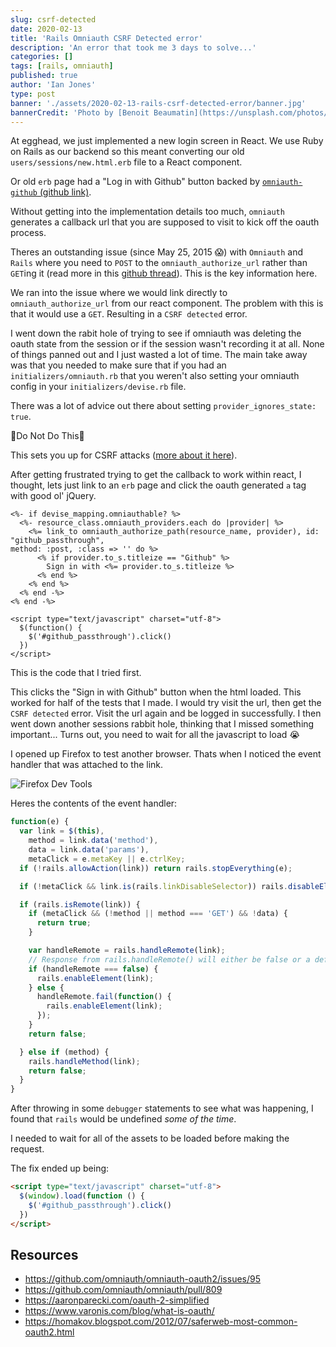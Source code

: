 ```yaml
---
slug: csrf-detected
date: 2020-02-13
title: 'Rails Omniauth CSRF Detected error'
description: 'An error that took me 3 days to solve...'
categories: []
tags: [rails, omniauth]
published: true
author: 'Ian Jones'
type: post
banner: './assets/2020-02-13-rails-csrf-detected-error/banner.jpg'
bannerCredit: 'Photo by [Benoit Beaumatin](https://unsplash.com/photos/xdai21Y9pek)'
---
```


At egghead, we just implemented a new login screen in React. We use Ruby on Rails as our backend so this meant converting our old `users/sessions/new.html.erb` file to a React component.

Or old `erb` page had a "Log in with Github" button backed by [`omniauth-github` (github link)](https://github.com/omniauth/omniauth-github).

Without getting into the implementation details too much, `omniauth` generates a callback url that you are supposed to visit to kick off the oauth process.

Theres an outstanding issue (since May 25, 2015 😱) with `Omniauth` and `Rails` where you need to `POST` to the `omniauth_authorize_url` rather than `GET`ing it (read more in this [github thread](https://github.com/omniauth/omniauth/pull/809)). This is the key information here.

We ran into the issue where we would link directly to `omniauth_authorize_url` from our react component. The problem with this is that it would use a `GET`. Resulting in a `CSRF detected` error.

I went down the rabit hole of trying to see if omniauth was deleting the oauth state from the session or if the session wasn't recording it at all. None of things panned out and I just wasted a lot of time. The main take away was that you needed to make sure that if you had an `initializers/omniauth.rb` that you weren't also setting your omniauth config in your `initializers/devise.rb` file.

There was a lot of advice out there about setting `provider_ignores_state: true`.

🚨Do Not Do This🚨

This sets you up for CSRF attacks ([more about it here](https://homakov.blogspot.com/2012/07/saferweb-most-common-oauth2.html)).

After getting frustrated trying to get the callback to work within react, I thought, lets just link to an `erb` page and click the oauth generated `a` tag with good ol' jQuery.

```
<%- if devise_mapping.omniauthable? %>
  <%- resource_class.omniauth_providers.each do |provider| %>
    <%= link_to omniauth_authorize_path(resource_name, provider), id: "github_passthrough",
method: :post, :class => '' do %>
      <% if provider.to_s.titleize == "Github" %>
        Sign in with <%= provider.to_s.titleize %>
      <% end %>
    <% end %>
  <% end -%>
<% end -%>

<script type="text/javascript" charset="utf-8">
  $(function() {
    $('#github_passthrough').click()
  })
</script>
```

This is the code that I tried first.

This clicks the "Sign in with Github" button when the html loaded. This worked for half of the tests that I made. I would try visit the url, then get the `CSRF detected` error. Visit the url again and be logged in successfully. I then went down another sessions rabbit hole, thinking that I missed something important... Turns out, you need to wait for all the javascript to load 😭

I opened up Firefox to test another browser. Thats when I noticed the event handler that was attached to the link.

![Firefox Dev Tools](./assets/2020-02-13-rails-csrf-detected-error/01.png)

Heres the contents of the event handler:

```js
function(e) {
  var link = $(this),
    method = link.data('method'),
    data = link.data('params'),
    metaClick = e.metaKey || e.ctrlKey;
  if (!rails.allowAction(link)) return rails.stopEverything(e);

  if (!metaClick && link.is(rails.linkDisableSelector)) rails.disableElement(link);

  if (rails.isRemote(link)) {
    if (metaClick && (!method || method === 'GET') && !data) {
      return true;
    }

    var handleRemote = rails.handleRemote(link);
    // Response from rails.handleRemote() will either be false or a deferred object promise.
    if (handleRemote === false) {
      rails.enableElement(link);
    } else {
      handleRemote.fail(function() {
        rails.enableElement(link);
      });
    }
    return false;

  } else if (method) {
    rails.handleMethod(link);
    return false;
  }
}
```

After throwing in some `debugger` statements to see what was happening, I found that `rails` would be undefined _some of the time_.

I needed to wait for all of the assets to be loaded before making the request.

The fix ended up being:

```html
<script type="text/javascript" charset="utf-8">
  $(window).load(function () {
    $('#github_passthrough').click()
  })
</script>
```

## Resources

- https://github.com/omniauth/omniauth-oauth2/issues/95
- https://github.com/omniauth/omniauth/pull/809
- https://aaronparecki.com/oauth-2-simplified
- https://www.varonis.com/blog/what-is-oauth/
- https://homakov.blogspot.com/2012/07/saferweb-most-common-oauth2.html
